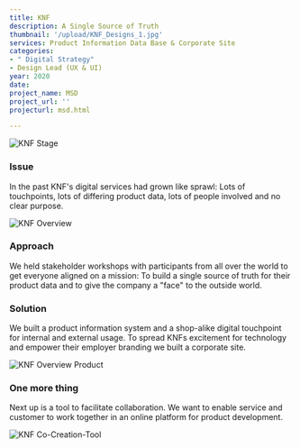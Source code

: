 ```yaml
---
title: KNF
description: A Single Source of Truth
thumbnail: '/upload/KNF_Designs_1.jpg'
services: Product Information Data Base & Corporate Site
categories:
- " Digital Strategy"
- Design Lead (UX & UI)
year: 2020
date: 
project_name: MSD
project_url: ''
projecturl: msd.html

---
```

![KNF Stage](/upload/KNF_Designs_1.jpg "KNF Stage")

### Issue

<p class="einleser">In the past KNF's digital services had grown like sprawl: Lots of touchpoints, lots of differing product data, lots of people involved and no clear purpose.</p>

<SingleProjectHeader
:services="$page.frontmatter.services"
:year="$page.frontmatter.year.toString()"
:categories="$page.frontmatter.categories"
/>

![KNF Overview](/upload/KNF_Designs_2.jpg "KNF Overview")

### Approach

<p class="einleser">We held stakeholder workshops with participants from all over the world to get everyone aligned on a mission: To build <span class="bold">a single source of truth</span> for their product data and to give the company a "face" to the outside world.</p>

### Solution

We built a product information system and a shop-alike digital touchpoint for internal and external usage. To spread KNFs excitement for technology and empower their employer branding we built a corporate site.

![KNF Overview Product](/upload/KNF_Designs_3.jpg "KNF Overview Product")

### One more thing

Next up is a tool to facilitate collaboration. We want to enable service and customer to work together in an online platform for product development.

![KNF Co-Creation-Tool](/upload/KNF_Designs_4.jpg "KNF Co-Creation-Tool")


<!-- <iframe src="https://player.vimeo.com/video/143418951" width="560" height="315" frameborder="0" webkitallowfullscreen mozallowfullscreen allowfullscreen></iframe>
<p><a href="https://vimeo.com/143418951">&quot;View From A Blue Moon&quot; Trailer</a> from <a href="https://vimeo.com/johnjohnflorence">John John Florence</a> on <a href="https://vimeo.com">Vimeo</a>.</p> -->
